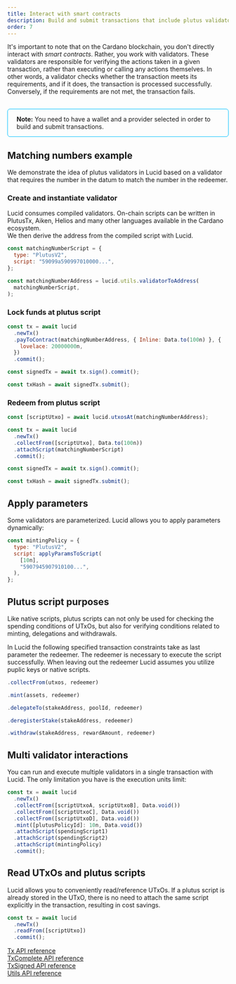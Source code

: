 ```yaml
---
title: Interact with smart contracts
description: Build and submit transactions that include plutus validators. 
order: 7
---
```


It's important to note that on the Cardano blockchain, you don't directly
interact with _smart contracts_. Rather, you work with validators. These
validators are responsible for verifying the actions taken in a given
transaction, rather than executing or calling any actions themselves. In other
words, a validator checks whether the transaction meets its requirements, and if
it does, the transaction is processed successfully. Conversely, if the
requirements are not met, the transaction fails.
<br>
<br>

<div style="padding: 14px 20px; border-radius: 6px; border: solid 1px deepskyblue">
<b>Note:</b> You need to have a wallet and a provider selected in order to build and submit transactions.
</div>

## Matching numbers example

We demonstrate the idea of plutus validators in Lucid based on a validator that
requires the number in the datum to match the number in the redeemer.

### Create and instantiate validator

Lucid consumes compiled validators. On-chain scripts can be written in PlutusTx,
Aiken, Helios and many other languages available in the Cardano ecosystem.\
We then derive the address from the compiled script with Lucid.

```js
const matchingNumberScript = {
  type: "PlutusV2",
  script: "59099a590997010000...",
};

const matchingNumberAddress = lucid.utils.validatorToAddress(
  matchingNumberScript,
);
```

### Lock funds at plutus script

```js
const tx = await lucid
  .newTx()
  .payToContract(matchingNumberAddress, { Inline: Data.to(100n) }, {
    lovelace: 20000000n,
  })
  .commit();

const signedTx = await tx.sign().commit();

const txHash = await signedTx.submit();
```

### Redeem from plutus script

```js
const [scriptUtxo] = await lucid.utxosAt(matchingNumberAddress);

const tx = await lucid
  .newTx()
  .collectFrom([scriptUtxo], Data.to(100n))
  .attachScript(matchingNumberScript)
  .commit();

const signedTx = await tx.sign().commit();

const txHash = await signedTx.submit();
```

## Apply parameters

Some validators are parameterized. Lucid allows you to apply parameters
dynamically:

```js
const mintingPolicy = {
  type: "PlutusV2",
  script: applyParamsToScript(
    [10n],
    "5907945907910100...",
  ),
};
```

## Plutus script purposes

Like native scripts, plutus scripts can not only be used for checking the
spending conditions of UTxOs, but also for verifying conditions related to
minting, delegations and withdrawals.

In Lucid the following specified transaction constraints take as last parameter
the redeemer. The redeemer is necessary to execute the script successfully. When
leaving out the redeemer Lucid assumes you utilize puplic keys or native
scripts.

```js
.collectFrom(utxos, redeemer)

.mint(assets, redeemer)

.delegateTo(stakeAddress, poolId, redeemer)

.deregisterStake(stakeAddress, redeemer)

.withdraw(stakeAddress, rewardAmount, redeemer)
```

## Multi validator interactions

You can run and execute multiple validators in a single transaction with Lucid.
The only limitation you have is the execution units limit:

```js
const tx = await lucid
  .newTx()
  .collectFrom([scriptUtxoA, scriptUtxoB], Data.void())
  .collectFrom([scriptUtxoC], Data.void())
  .collectFrom([scriptUtxoD], Data.void())
  .mint([plutusPolicyId]: 10n, Data.void())
  .attachScript(spendingScript1)
  .attachScript(spendingScript2)
  .attachScript(mintingPolicy)
  .commit();
```

## Read UTxOs and plutus scripts

Lucid allows you to conveniently read/reference UTxOs. If a plutus script is
already stored in the UTxO, there is no need to attach the same script
explicitly in the transaction, resulting in cost savings.

```js
const tx = await lucid
  .newTx()
  .readFrom([scriptUtxo])
  .commit();
```

[Tx API reference](https://deno.land/x/lucid@0.10.1/mod.ts?s=Tx)\
[TxComplete API reference](https://deno.land/x/lucid@0.10.1/mod.ts?s=TxComplete)\
[TxSigned API reference](https://deno.land/x/lucid@0.10.1/mod.ts?s=TxSigned)\
[Utils API reference](https://deno.land/x/lucid@0.10.1/mod.ts?s=Utils)
